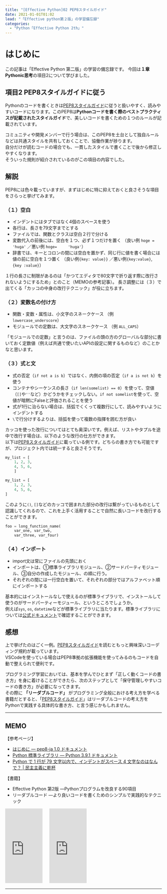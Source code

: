 ```yaml
---
title: "[Effective Python]02 PEP8スタイルガイド"
date: 2021-01-01T01:02
lead: "「Effective python第２版」の学習備忘録"
categories:
  - "Python「Effective Python 2th」"
---
```


# はじめに
この記事は「Effective Python 第二版」の学習の備忘録です。 
今回は**１章 Pythonic思考**の項目2について学びました。


## 項目2 PEP8スタイルガイドに従う
Pythonのコードを書くときは[PEP8スタイルガイド](https://pep8-ja.readthedocs.io/ja/latest/)に従うと扱いやすく、読みやすいコードになります。このPEP8は**Pythonコードを書く際のベストプラクティスが記載されたスタイルガイド**で、美しいコードを書くための１つのルールが記載されています。

コミュニティや開発メンバーで行う場合は、このPEP8を土台として独自ルールなどは共通スタイルを共有しておくことで、協働作業が捗ります。  
自分だけが読むコードの場合でも、一貫したスタイルで書くことで後から修正しやすくなります。  
そういった規則が紹介されているのがこの項目の内容でした。

## 解説
PEP8には色々載っていますが、まずはじめに特に抑えておくと良さそうな項目をさらっと挙げてみます。　

### （１）空白
- インデントにはタブではなく4個のスペースを使う
- 各行は、長さを79文字までとする
- ファイルでは、関数とクラスは空白２行で分ける
- 変数代入の前後には、空白を１つ、必ず１つだけを置く
  （良い例 `hoge = 'huga'` ／悪い例 `hoge=     'huga'`）
- 辞書では、キーとコロンの間には空白を置かず、同じ行に値を書く場合には値の前に空白を１つ置く
  （良い例`{key: value}}` ／悪い例`{key:value}`, `{key :value}`）

１行の長さに制限があるのは「かつてエディタで80文字で折り返す際に改行されないようにするため」とのこと（MEMOの参考記事）。
長さ調整には（３）で出てくる「カッコの中身の改行テクニック」が役に立ちます。


### （２）変数名の付け方
- 関数・変数・属性は、小文字のスネークケース （例 `lowercase_underscore`）
- モジュールでの定数は、大文字のスネークケース （例 `ALL_CAPS`）

「モジュールでの定数」と言うのは、ファイルの頭の方のグローバルな部分に書いておく定数値（例えば共通で使いたいAPIの設定に関するものなど）のことかなと思います。


### （３）式と文
- 式の否定（`if not a is b`）ではなく、内側の項の否定（`if a is not b`）を使う
- コンテナやシーケンスの長さ（`if len(somelist) == 0`）を使って、空値（`[]`や`''`など）かどうかをチェックしない。`if not somelist`を使って、空値が暗黙にFalseと評価されることを使う
- 式が1行に治らない場合は、括弧でくくって複数行にして、読みやすいようにインデントする
- `\`で行分けするよりは、括弧を使って複数の指揮を囲む方が良い

カッコを使った改行についてはとても奥深いです。例えば、リストやタプルを途中で改行す場合は、以下のような改行の仕方ができます。  
以下は[PEP8スタイルガイド](https://pep8-ja.readthedocs.io/ja/latest/)に載っている例です。どちらの書き方でも可能ですが、プロジェクト内では統一すると良さそうです。

```python
my_list = [
    1, 2, 3,
    4, 5, 6,
    ]

my_list = [
    1, 2, 3,
    4, 5, 6,
]
```

このように`()`, `[]`などのカッコで囲まれた部分の改行は繋がっているものとして認識してくれるので、これを上手く活用することで自然に長いコードを改行することができます。

```python
foo = long_function_name(
    var_one, var_two,
    var_three, var_four)
```


### （４）インポート
- import文は常にファイルの先頭におく
- インポートは、①標準ライブラリモジュール、②サードパーティモジュール、③自分の作成したモジュール、の順に行う。
- それぞれの間には一行空白を置いて、それぞれの部分ではアルファベット順にインポートする

基本的にはインストールなしで使えるのが標準ライブラリで、インストールして使うのがサードパーティーモジュール、というところでしょうか。  
例えば`sys`, `os`, `datetime`などが標準ライブラリに当たります。標準ライブラリについては[公式ドキュメント](https://docs.python.org/ja/3/library/index.html)で確認することができます。


## 感想
上で挙げたのはごく一例。[PEP8スタイルガイド](https://pep8-ja.readthedocs.io/ja/latest/)を読むともっと興味深いコーディング規約が載っています。  
VSCodeを使っている場合はPEP8準拠の拡張機能を使ってみるのもコードを自動で整えられて便利です。

プログラミング学習においては、基本を学んでひとまず「正しく動くコードの書き方」を身に着けることができたら、次のステップとして「保守管理しやすいコードの書き方」が必要になってきます。  
その際に **「リーダブルコード」** がプログラミング全般における考え方を学べる書籍だとすると、「[PEP8スタイルガイド](https://pep8-ja.readthedocs.io/ja/latest/)」はリーダブルコードの考え方をPythonで実践する具体的な書き方、と言う感じかもしれません。

---
## MEMO
【参考ページ】
- [はじめに — pep8-ja 1.0 ドキュメント](https://pep8-ja.readthedocs.io/ja/latest/)
- [Python 標準ライブラリ — Python 3.9.1 ドキュメント](https://docs.python.org/ja/3/library/index.html)
- [Python で 1 行が 79 文字以内で、インデントがスペース 4 文字なのはなんで？ | 民主主義に乾杯](https://python.ms/pep7/#_1-%E8%A1%8C%E3%81%8B%E3%82%99-79-%E6%96%87%E5%AD%97%E4%BB%A5%E5%86%85%E3%81%A6%E3%82%99%E3%81%82%E3%82%8B%E7%90%86%E7%94%B1)

【書籍】
- Effective Python 第2版 ―Pythonプログラムを改良する90項目
- リーダブルコード ―より良いコードを書くためのシンプルで実践的なテクニック
<iframe style="width:120px;height:240px;" marginwidth="0" marginheight="0" scrolling="no" frameborder="0" src="https://rcm-fe.amazon-adsystem.com/e/cm?ref=qf_sp_asin_til&t=massasquash08-22&m=amazon&o=9&p=8&l=as1&IS1=1&detail=1&asins=4873119170&linkId=b01ad363c615cc9408dfcc360b1a85de&bc1=ffffff&amp;lt1=_top&fc1=333333&lc1=0066c0&bg1=ffffff&f=ifr"></iframe>
　
<iframe style="width:120px;height:240px;" marginwidth="0" marginheight="0" scrolling="no" frameborder="0" src="https://rcm-fe.amazon-adsystem.com/e/cm?ref=qf_sp_asin_til&t=massasquash08-22&m=amazon&o=9&p=8&l=as1&IS1=1&detail=1&asins=4873115655&linkId=8721a639c1e440dfa00e6d00a2f7b191&bc1=ffffff&amp;lt1=_top&fc1=333333&lc1=0066c0&bg1=ffffff&f=ifr">
    </iframe>

---